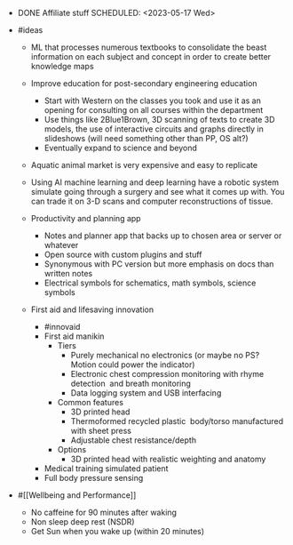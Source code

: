 - DONE Affiliate stuff
  SCHEDULED: <2023-05-17 Wed>
- #ideas
  
	- ML that processes numerous textbooks to consolidate the beast information on each subject and concept in order to create better knowledge maps
	- Improve education for post-secondary engineering education
	  
		- Start with Western on the classes you took and use it as an opening for consulting on all courses within the department
		- Use things like 2Blue1Brown, 3D scanning of texts to create 3D models, the use of interactive circuits and graphs directly in slideshows (will need something other than PP, OS alt?)
		- Eventually expand to science and beyond
	- Aquatic animal market is very expensive and easy to replicate
	- Using AI machine learning and deep learning have a robotic system simulate going through a surgery and see what it comes up with. You can trade it on 3-D scans and computer reconstructions of tissue.
	- Productivity and planning app
	  
		- Notes and planner app that backs up to chosen area or server or whatever
		- Open source with custom plugins and stuff
		- Synonymous with PC version but more emphasis on docs than written notes
		- Electrical symbols for schematics, math symbols, science symbols
	- First aid and lifesaving innovation
	  
		- #innovaid
		- First aid manikin
			- Tiers
				- Purely mechanical no electronics (or maybe no PS? Motion could power the indicator)
				- Electronic chest compression monitoring with rhyme detection  and breath monitoring
				- Data logging system and USB interfacing
			- Common features
				- 3D printed head
				- Thermoformed recycled plastic  body/torso manufactured with sheet press
				- Adjustable chest resistance/depth
			- Options
				- 3D printed head with realistic weighting and anatomy
		- Medical training simulated patient
		- Full body pressure sensing
- #[[Wellbeing and Performance]]
  
	- No caffeine for 90 minutes after waking
	- Non sleep deep rest (NSDR)
	- Get Sun when you wake up (within 20 minutes)
